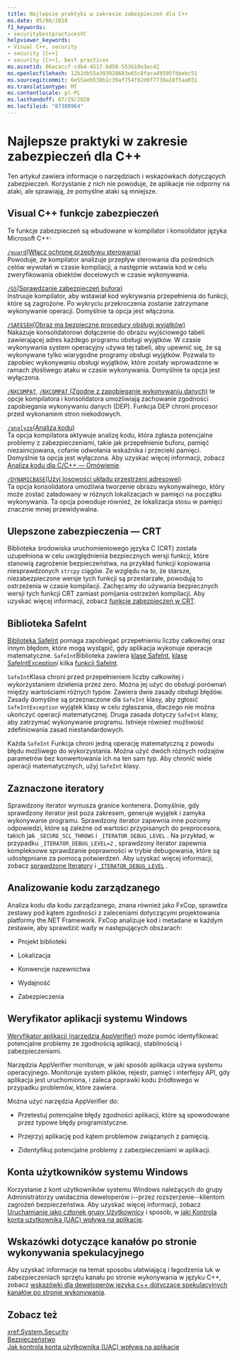 ```yaml
---
title: Najlepsze praktyki w zakresie zabezpieczeń dla C++
ms.date: 05/08/2018
f1_keywords:
- securitybestpracticesVC
helpviewer_keywords:
- Visual C++, security
- security [C++]
- security [C++], best practices
ms.assetid: 86acaccf-cdb4-4517-bd58-553618e3ec42
ms.openlocfilehash: 12b2db55a393928683e65c8faca49595fbbebc51
ms.sourcegitcommit: 6e55aeb538b1c39af754f82d6f7738a18f5aa031
ms.translationtype: MT
ms.contentlocale: pl-PL
ms.lasthandoff: 07/29/2020
ms.locfileid: "87389964"
---
```

# <a name="security-best-practices-for-c"></a>Najlepsze praktyki w zakresie zabezpieczeń dla C++

Ten artykuł zawiera informacje o narzędziach i wskazówkach dotyczących zabezpieczeń. Korzystanie z nich nie powoduje, że aplikacje nie odporny na ataki, ale sprawiają, że pomyślne ataki są mniejsze.

## <a name="visual-c-security-features"></a>Visual C++ funkcje zabezpieczeń

Te funkcje zabezpieczeń są wbudowane w kompilator i konsolidator języka Microsoft C++:

[`/guard`(Włącz ochronę przepływu sterowania)](../build/reference/guard-enable-control-flow-guard.md)<br/>
Powoduje, że kompilator analizuje przepływ sterowania dla pośrednich celów wywołań w czasie kompilacji, a następnie wstawia kod w celu zweryfikowania obiektów docelowych w czasie wykonywania.

[`/GS`(Sprawdzanie zabezpieczeń bufora)](../build/reference/gs-buffer-security-check.md)<br/>
Instruuje kompilator, aby wstawiał kod wykrywania przepełnienia do funkcji, które są zagrożone. Po wykryciu przekroczenia zostanie zatrzymane wykonywanie operacji. Domyślnie ta opcja jest włączona.

[`/SAFESEH`(Obraz ma bezpieczne procedury obsługi wyjątków)](../build/reference/safeseh-image-has-safe-exception-handlers.md)<br/>
Nakazuje konsolidatorowi dołączenie do obrazu wyjściowego tabeli zawierającej adres każdego programu obsługi wyjątków. W czasie wykonywania system operacyjny używa tej tabeli, aby upewnić się, że są wykonywane tylko wiarygodne programy obsługi wyjątków. Pozwala to zapobiec wykonywaniu obsługi wyjątków, które zostały wprowadzone w ramach złośliwego ataku w czasie wykonywania. Domyślnie ta opcja jest wyłączona.

[`/NXCOMPAT`](../build/reference/nxcompat.md), [ `/NXCOMPAT` (Zgodne z zapobieganie wykonywaniu danych)](../build/reference/nxcompat-compatible-with-data-execution-prevention.md) te opcje kompilatora i konsolidatora umożliwiają zachowanie zgodności zapobiegania wykonywaniu danych (DEP). Funkcja DEP chroni procesor przed wykonaniem stron niekodowych.

[`/analyze`(Analiza kodu)](../build/reference/analyze-code-analysis.md)<br/>
Ta opcja kompilatora aktywuje analizę kodu, która zgłasza potencjalne problemy z zabezpieczeniami, takie jak przepełnienie buforu, pamięć niezainicjowana, cofanie odwołania wskaźnika i przecieki pamięci. Domyślnie ta opcja jest wyłączona. Aby uzyskać więcej informacji, zobacz [Analiza kodu dla C/C++ — Omówienie](/cpp/code-quality/code-analysis-for-c-cpp-overview).

[`/DYNAMICBASE`(Użyj losowości układu przestrzeni adresowej)](../build/reference/dynamicbase-use-address-space-layout-randomization.md)<br/>
Ta opcja konsolidatora umożliwia tworzenie obrazu wykonywalnego, który może zostać załadowany w różnych lokalizacjach w pamięci na początku wykonywania. Ta opcja powoduje również, że lokalizacja stosu w pamięci znacznie mniej przewidywalna.

## <a name="security-enhanced-crt"></a>Ulepszone zabezpieczenia — CRT

Biblioteka środowiska uruchomieniowego języka C (CRT) została uzupełniona w celu uwzględnienia bezpiecznych wersji funkcji, które stanowią zagrożenie bezpieczeństwa, na przykład funkcji kopiowania niesprawdzonych `strcpy` ciągów. Ze względu na to, że starsze, niezabezpieczone wersje tych funkcji są przestarzałe, powodują to ostrzeżenia w czasie kompilacji. Zachęcamy do używania bezpiecznych wersji tych funkcji CRT zamiast pomijania ostrzeżeń kompilacji. Aby uzyskać więcej informacji, zobacz [funkcje zabezpieczeń w CRT](../c-runtime-library/security-features-in-the-crt.md).

## <a name="safeint-library"></a>Biblioteka SafeInt

[Biblioteka SafeInt](../safeint/safeint-library.md) pomaga zapobiegać przepełnieniu liczby całkowitej oraz innym błędom, które mogą wystąpić, gdy aplikacja wykonuje operacje matematyczne. `SafeInt`Biblioteka zawiera [klasę SafeInt](../safeint/safeint-class.md), [klasę SafeIntException](../safeint/safeintexception-class.md)i kilka [funkcji SafeInt](../safeint/safeint-functions.md).

`SafeInt`Klasa chroni przed przepełnieniem liczby całkowitej i wykorzystaniem dzielenia przez zero. Można jej użyć do obsługi porównań między wartościami różnych typów. Zawiera dwie zasady obsługi błędów. Zasady domyślne są przeznaczone dla `SafeInt` klasy, aby zgłosić `SafeIntException` wyjątek klasy w celu zgłaszania, dlaczego nie można ukończyć operacji matematycznej. Druga zasada dotyczy `SafeInt` klasy, aby zatrzymać wykonywanie programu. Istnieje również możliwość zdefiniowania zasad niestandardowych.

Każda `SafeInt` Funkcja chroni jedną operację matematyczną z powodu błędu możliwego do wykorzystania. Można użyć dwóch różnych rodzajów parametrów bez konwertowania ich na ten sam typ. Aby chronić wiele operacji matematycznych, użyj `SafeInt` klasy.

## <a name="checked-iterators"></a>Zaznaczone iteratory

Sprawdzony iterator wymusza granice kontenera. Domyślnie, gdy sprawdzony iterator jest poza zakresem, generuje wyjątek i zamyka wykonywanie programu. Sprawdzony iterator zapewnia inne poziomy odpowiedzi, które są zależne od wartości przypisanych do preprocesora, takich jak `_SECURE_SCL_THROWS` i `_ITERATOR_DEBUG_LEVEL` . Na przykład, w przypadku `_ITERATOR_DEBUG_LEVEL=2` , sprawdzony iterator zapewnia kompleksowe sprawdzanie poprawności w trybie debugowania, które są udostępniane za pomocą potwierdzeń. Aby uzyskać więcej informacji, zobacz [sprawdzone Iteratory](../standard-library/checked-iterators.md) i [`_ITERATOR_DEBUG_LEVEL`](../standard-library/iterator-debug-level.md) .

## <a name="code-analysis-for-managed-code"></a>Analizowanie kodu zarządzanego

Analiza kodu dla kodu zarządzanego, znana również jako FxCop, sprawdza zestawy pod kątem zgodności z zaleceniami dotyczącymi projektowania platformy the.NET Framework. FxCop analizuje kod i metadane w każdym zestawie, aby sprawdzić wady w następujących obszarach:

- Projekt biblioteki

- Lokalizacja

- Konwencje nazewnictwa

- Wydajność

- Zabezpieczenia

## <a name="windows-application-verifier"></a>Weryfikator aplikacji systemu Windows

[Weryfikator aplikacji (narzędzia AppVerifier)](/windows-hardware/drivers/debugger/enable-application-verifier) może pomóc identyfikować potencjalne problemy ze zgodnością aplikacji, stabilnością i zabezpieczeniami.

Narzędzia AppVerifier monitoruje, w jaki sposób aplikacja używa systemu operacyjnego. Monitoruje system plików, rejestr, pamięć i interfejsy API, gdy aplikacja jest uruchomiona, i zaleca poprawki kodu źródłowego w przypadku problemów, które zawiera.

Można użyć narzędzia AppVerifier do:

- Przetestuj potencjalne błędy zgodności aplikacji, które są spowodowane przez typowe błędy programistyczne.

- Przejrzyj aplikację pod kątem problemów związanych z pamięcią.

- Zidentyfikuj potencjalne problemy z zabezpieczeniami w aplikacji.

## <a name="windows-user-accounts"></a>Konta użytkowników systemu Windows

Korzystanie z kont użytkowników systemu Windows należących do grupy Administratorzy uwidacznia deweloperów i--przez rozszerzenie--klientom zagrożeń bezpieczeństwa. Aby uzyskać więcej informacji, zobacz [Uruchamianie jako członek grupy Użytkownicy](running-as-a-member-of-the-users-group.md) i sposób, w [jaki Kontrola konta użytkownika (UAC) wpływa na aplikację](how-user-account-control-uac-affects-your-application.md).

## <a name="guidance-for-speculative-execution-side-channels"></a>Wskazówki dotyczące kanałów po stronie wykonywania spekulacyjnego

Aby uzyskać informacje na temat sposobu ułatwiającą i łagodzenia luk w zabezpieczeniach sprzętu kanału po stronie wykonywania w języku C++, zobacz [wskazówki dla deweloperów języka c++ dotyczące spekulacyjnych kanałów po stronie wykonywania](developer-guidance-speculative-execution.md).

## <a name="see-also"></a>Zobacz też

<xref:System.Security> <br/>
[Bezpieczeństwo](/dotnet/standard/security/index)<br/>
[Jak kontrola konta użytkownika (UAC) wpływa na aplikację](how-user-account-control-uac-affects-your-application.md)
